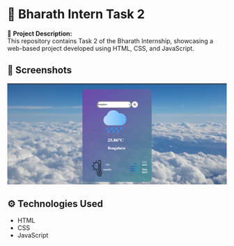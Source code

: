 # 🌟 Bharath Intern Task 2

🚀 **Project Description:**  
This repository contains Task 2 of the Bharath Internship, showcasing a web-based project developed using HTML, CSS, and JavaScript.

## 📸 Screenshots  
![Homepage Screenshot](assets/homepage.png)

## ⚙️ Technologies Used  
- HTML  
- CSS  
- JavaScript
